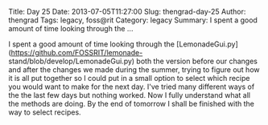 Title: Day 25
Date: 2013-07-05T11:27:00
Slug: thengrad-day-25
Author: thengrad
Tags: legacy, foss@rit
Category: legacy
Summary: I spent a good amount of time looking through the ... 

I spent a good amount of time looking through the
[LemonadeGui.py](https://github.com/FOSSRIT/lemonade-
stand/blob/develop/LemonadeGui.py) both the version before our changes and
after the changes we made during the summer, trying to figure out how it is
all put together so I could put in a small option to select which recipe you
would want to make for the next day. I've tried many different ways of the the
last few days but nothing worked. Now I fully understand what all the methods
are doing. By the end of tomorrow I shall be finished with the way to select
recipes.

